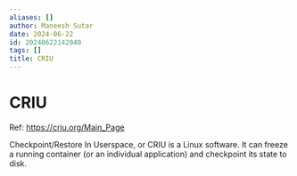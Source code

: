 ```yaml
---
aliases: []
author: Maneesh Sutar
date: 2024-06-22
id: 20240622142040
tags: []
title: CRIU
---
```


# CRIU

Ref: <https://criu.org/Main_Page>

Checkpoint/Restore In Userspace, or CRIU is a Linux software. It can freeze a running container (or an individual application) and checkpoint its state to disk.
